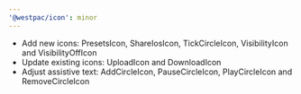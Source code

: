 ```yaml
---
'@westpac/icon': minor
---
```


- Add new icons: PresetsIcon, ShareIosIcon, TickCircleIcon, VisibilityIcon and VisibilityOffIcon
- Update existing icons: UploadIcon and DownloadIcon
- Adjust assistive text: AddCircleIcon, PauseCircleIcon, PlayCircleIcon and RemoveCircleIcon
